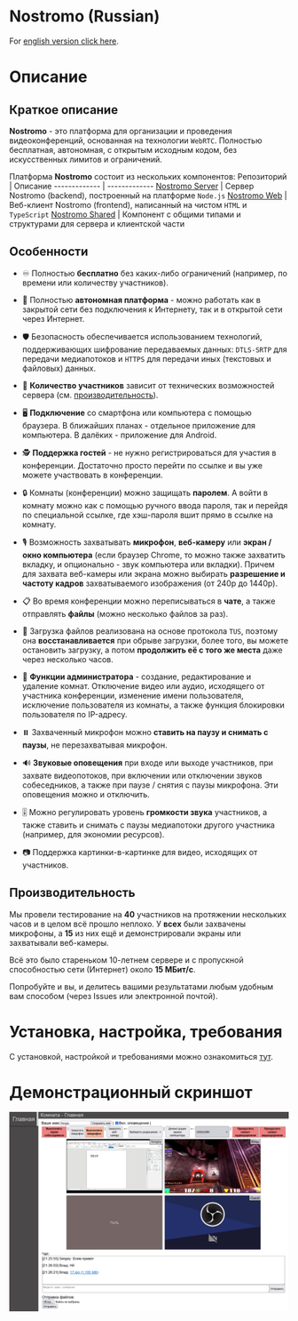 # Nostromo (Russian)

For [english version click here](/README-EN.md).

# Описание

## Краткое описание

**Nostromo** - это платформа для организации и проведения видеоконференций, основанная на технологии `WebRTC`. Полностью бесплатная, автономная, с открытым исходным кодом, без искусственных лимитов и ограничений.

Платформа **Nostromo** состоит из нескольких компонентов:
Репозиторий                                  | Описание
-------------                                | -------------
[Nostromo Server](/SgAkErRu/nostromo)        | Сервер Nostromo (backend), построенный на платформе `Node.js`
[Nostromo Web](/SgAkErRu/nostromo-web)       | Веб-клиент Nostromo (frontend), написанный на чистом `HTML` и `TypeScript`
[Nostromo Shared](/SgAkErRu/nostromo-shared) | Компонент с общими типами и структурами для сервера и клиентской части

## Особенности

- ♾️ Полностью **бесплатно** без каких-либо ограничений (например, по времени или количеству участников).

- 🏢 Полностью **автономная платформа** - можно работать как в закрытой сети без подключения к Интернету, так и в открытой сети через Интернет.

- 🛡️ Безопасность обеспечивается использованием технологий, поддерживающих шифрование передаваемых данных: `DTLS-SRTP` для передачи медиапотоков и `HTTPS` для передачи иных (текстовых и файловых) данных.

- 🤨 **Количество участников** зависит от технических возможностей сервера (см. [производительность](#производительность)).

- 🖥️ **Подключение** со смартфона или компьютера с помощью браузера. В ближайших планах - отдельное приложение для компьютера. В далёких - приложение для Android.

- 🕵️ **Поддержка гостей** - не нужно регистрироваться для участия в конференции. Достаточно просто перейти по ссылке и вы уже можете участвовать в конференции.

- 🔒 Комнаты (конференции) можно защищать **паролем**. А войти в комнату можно как с помощью ручного ввода пароля, так и перейдя по специальной ссылке, где хэш-пароля вшит прямо в ссылке на комнату.

- 🎙️ Возможность захватывать **микрофон**, **веб-камеру** или **экран / окно компьютера** (если браузер Chrome, то можно также захватить вкладку, и опционально - звук компьютера или вкладки). Причем для захвата веб-камеры или экрана можно выбирать **разрешение и частоту кадров** захватываемого изображения (от 240p до 1440p).

- 📋 Во время конференции можно переписываться в **чате**, а также отправлять **файлы** (можно несколько файлов за раз).

- 📎 Загрузка файлов реализована на основе протокола `TUS`, поэтому она **восстанавливается** при обрыве загрузки, более того, вы можете остановить загрузку, а потом **продолжить её с того же места** даже через несколько часов.

- 🔨 **Функции администратора** - создание, редактирование и удаление комнат. Отключение видео или аудио, исходящего от участника конференции, изменение имени пользователя, исключение пользователя из комнаты, а также функция блокировки пользователя по IP-адресу.

- ⏸️ Захваченный микрофон можно **ставить на паузу и снимать с паузы**, не перезахватывая микрофон.

- 🔊 **Звуковые оповещения** при входе или выходе участников, при захвате видеопотоков, при включении или отключении звуков собеседников, а также при паузе / снятия с паузы микрофона. Эти оповещения можно и отключить.

- 🎚️ Можно регулировать уровень **громкости звука** участников, а также ставить и снимать с паузы медиапотоки другого участника (например, для экономии ресурсов).

- 📷 Поддержка картинки-в-картинке для видео, исходящих от участников.


## Производительность

Мы провели тестирование на **40** участников на протяжении нескольких часов и в целом всё прошло неплохо. У **всех** были захвачены микрофоны, а **15** из них ещё и демонстрировали экраны или захватывали веб-камеры.

Всё это было стареньком 10-летнем сервере и с пропускной способностью сети (Интернет) около **15 МБит/с**.

Попробуйте и вы, и делитесь вашими результатами любым удобным вам способом (через Issues или электронной почтой).

# Установка, настройка, требования

С установкой, настройкой и требованиями можно ознакомиться [тут](/docs/SETUP.md).

# Демонстрационный скриншот
![Nostromo demo screenshot](nostromo-demo-screenshot.png)
